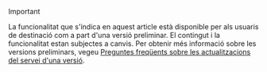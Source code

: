 > [!IMPORTANT]
> La funcionalitat que s'indica en aquest article està disponible per als usuaris de destinació com a part d'una versió preliminar. El contingut i la funcionalitat estan subjectes a canvis. Per obtenir més informació sobre les versions preliminars, vegeu [Preguntes freqüents sobre les actualitzacions del servei d'una versió](https://docs.microsoft.com/dynamics365/unified-operations/fin-and-ops/get-started/one-version).
